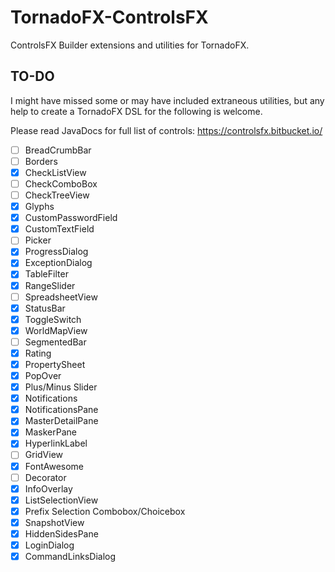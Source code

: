 # TornadoFX-ControlsFX

ControlsFX Builder extensions and utilities for TornadoFX.

## TO-DO 

I might have missed some or may have included extraneous utilities, but any help to create a TornadoFX DSL for the following is welcome. 

Please read JavaDocs for full list of controls:
https://controlsfx.bitbucket.io/


* [ ] BreadCrumbBar
* [ ] Borders
* [X] CheckListView
* [ ] CheckComboBox
* [ ] CheckTreeView
* [X] Glyphs
* [X] CustomPasswordField
* [X] CustomTextField
* [ ] Picker
* [X] ProgressDialog
* [X] ExceptionDialog
* [X] TableFilter
* [X] RangeSlider
* [ ] SpreadsheetView
* [X] StatusBar
* [X] ToggleSwitch
* [X] WorldMapView
* [ ] SegmentedBar
* [X] Rating
* [X] PropertySheet
* [X] PopOver
* [X] Plus/Minus Slider
* [X] Notifications
* [X] NotificationsPane
* [X] MasterDetailPane
* [X] MaskerPane
* [X] HyperlinkLabel
* [ ] GridView
* [X] FontAwesome
* [ ] Decorator
* [X] InfoOverlay
* [X] ListSelectionView
* [X] Prefix Selection Combobox/Choicebox
* [X] SnapshotView
* [X] HiddenSidesPane
* [X] LoginDialog
* [X] CommandLinksDialog
